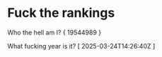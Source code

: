 # Fuck the rankings

Who the hell am I?
{ 19544989 }

What fucking year is it?
[ 2025-03-24T14:26:40Z ]

